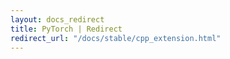 ```yaml
---
layout: docs_redirect
title: PyTorch | Redirect
redirect_url: "/docs/stable/cpp_extension.html"
---
```

